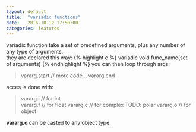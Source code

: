 ```yaml
---
layout: default
title:  "variadic functions"
date:   2016-10-12 17:50:00
categories: features
---
```


variadic function take a set of predefined arguments, plus any number of any type of arguments.  
they are declared this way:
{% highlight c %}
variadic void func_name(set of arguments)
{% endhighlight %}
you can then loop through args:
>	vararg.start
>	// more code...
>	vararg.end

acces is done with:
>	vararg.i // for int  
>	vararg.f // for float
>	vararg.c // for complex TODO: polar
>	vararg.o // for object

**vararg.o** can be casted to any object type.
